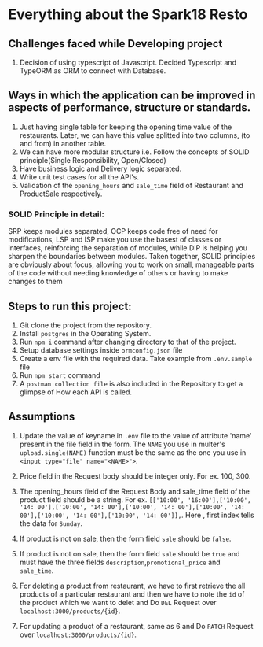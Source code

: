 # Everything about the Spark18 Resto

## Challenges faced while Developing project

1. Decision of using typescript of Javascript. Decided Typescript and TypeORM as ORM to connect with Database.

## Ways in which the application can be improved in aspects of performance, structure or standards.

1. Just having single table for keeping the opening time value of the restaurants. Later, we can have this value splitted into two columns, (to and from) in another table.
2. We can have more modular structure i.e. Follow the concepts of SOLID principle(Single Responsibility, Open/Closed)
3. Have business logic and Delivery logic separated.
4. Write unit test cases for all the API's.
5. Validation of the `opening_hours` and `sale_time` field of Restaurant and ProductSale respectively.

### SOLID Principle in detail:

SRP keeps modules separated, OCP keeps code free of need for modifications, LSP and ISP make you use the basest of classes or interfaces, reinforcing the separation of modules, while DIP is helping you sharpen the boundaries between modules. Taken together, SOLID principles are obviously about focus, allowing you to work on small, manageable parts of the code without needing knowledge of others or having to make changes to them  

## Steps to run this project:

1. Git clone the project from the repository.
2. Install `postgres` in the Operating System.
3. Run `npm i` command after changing directory to that of the project.
4. Setup database settings inside `ormconfig.json` file
5. Create a env file with the required data. Take example from `.env.sample` file
6. Run `npm start` command
7. A `postman collection file` is also included in the Repository to get a glimpse of How each API is called.

## Assumptions

1. Update the value of keyname in `.env` file to the value of attribute 'name' present in the file field in the form. The `NAME` you use in multer's `upload.single(NAME)` function must be the same as the one you use in `<input type="file" name="<NAME>">`.
2. Price field in the Request body should be integer only. For ex. 100, 300.

3. The opening_hours field of the Request Body and sale_time field of the product field should be a string. 
For ex. `[['10:00', '16:00'],['10:00', '14: 00'],['10:00', '14: 00'],['10:00', '14: 00'],['10:00', '14: 00'],['10:00', '14: 00'],['10:00', '14: 00']],`. Here , first index tells the data for `Sunday`.
4. If product is not on sale, then the form field `sale` should be `false`.
5. If product is not on sale, then the form field `sale` should be `true` and must have the three fields `description`,`promotional_price` and `sale_time`.
6. For deleting a product from restaurant, we have to first retrieve the all products of a particular restaurant and then we have to note the `id` of the product which we want to delet and Do `DEL` Request over `localhost:3000/products/{id}`.
7. For updating a product of a restaurant, same as 6 and Do `PATCH` Request over `localhost:3000/products/{id}`.
